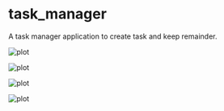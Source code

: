 # task_manager
 A task manager application to create task and keep remainder.

 ![plot](screenshots/img1.jpeg)
 
 ![plot](screenshots/img2.jpeg)

 ![plot](screenshots/img3.jpeg)

 ![plot](screenshots/img4.jpeg)

